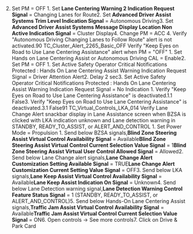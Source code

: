 2. Set PM = OFF 1. Set **Lane Centering Warning 2 Indication Request Signal** = Changing Lanes for Route2. Set **Advanced Driver Assist Systems Trim Level Indication Signal** = Autonomous Driving3. Set **Advanced Driver Assist Systems Message Display Location Non Active Indication Signal** = Cluster Display4. Change PM = ACC 4. Verify "Autonomous Driving Changing Lanes to Follow Route" alert is not activated.90 TC_Cluster_Alert_2265_Basic_OFF Verify "Keep Eyes on Road to Use Lane Centering Assistance" alert when PM = "OFF" 1. Set Hands on Lane Centering Assist or Autonomous Driving CAL = Enable2. Set PM = OFF 1. Set Active Safety Operator Critical Notifications Protected : Hands On Lane Centering Assist Warning Indication Request Signal = Driver Attention Alert2. Delay 2 sec3. Set Active Safety Operator Critical Notifications Protected : Hands On Lane Centering Assist Warning Indication Request Signal = No Indication 1. Verify "Keep Eyes on Road to Use Lane Centering Assistance" is deactivated.1.1 False3. Verify "Keep Eyes on Road to Use Lane Centering Assistance" is deactivated.3.1 False91 TC_Virtual_Controls_LKA_014 Verify Lane Change Alert snackbar display in Lane Assistance screen when BZSA is clicked with LKA indication unknown and Lane detection warning in STANDBY, READY_TO_ASSIST, or ALERT_AND_CONTROL 1. Set Power Mode = Propulsion 1. Send below BZSA signals,**Blind Zone Steering Assist Virtual Control Availability Signal** = Available**Blind Zone Steering Assist Virtual Control Current Selection Value Signal** = 1**Blind Zone Steering Assist Virtual User Control Allowed Signal** = Allowed2. Send below Lane Change alert signals,**Lane Change Alert Customization Setting Available Signal** = TRUE**Lane Change Alert Customization Current Setting Value Signal** = OFF3. Send below LKA signals,**Lane Keep Assist Virtual Control Availability Signal** = Available**Lane Keep Assist Indication On Signal** = Unknown4. Send below Lane Detection warning signal,**Lane Detection Warning Control Feature Status Signal** = 1 (STANDBY, READY_TO_ASSIST, or ALERT_AND_CONTROL)5. Send below Hands-On Lane Centering Assist signals,**Traffic Jam Assist Virtual Control Availability Signal** = Available**Traffic Jam Assist Virtual Control Current Selection Value Signal** = ON6. Open controls → See more controls7. Click on Drive & Park Card